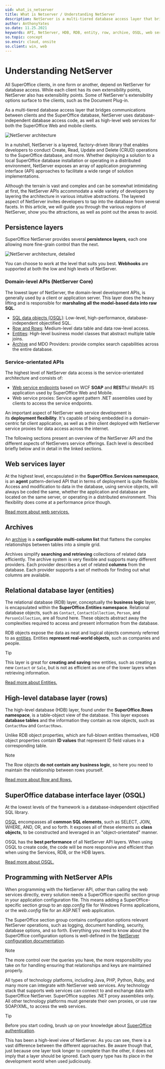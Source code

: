 ```yaml
---
uid: what_is_netserver
title: What is Netserver / Understanding NetServer
description: NetServer is a multi-tiered database access layer that bridges communication between clients and the SuperOffice database.
author: AnthonyYates
so.date: 11.25.2021
keywords: API, NetServer, HDB, RDB, entity, row, archive, OSQL, web service, services
so.topic: concept
so.envir: cloud, onsite
so.client: win, web
---
```


# Understanding NetServer

All SuperOffice clients, in one form or another, depend on NetServer for database access. While each client has its own extensibility points, NetServer also has extensibility points. Some of NetServer's extensibility options surface to the clients, such as the Document Plug-in.

As a multi-tiered database access layer that bridges communications between clients and the SuperOffice database, NetServer uses database-independent database access code, as well as high-level web services for both the SuperOffice Web and mobile clients.

![NetServer architecture][img3]

In a nutshell, NetServer is a layered, factory-driven library that enables developers to conduct Create, Read, Update and Delete (CRUD) operations to the SuperOffice database, and more. Whether deploying a solution to a local SuperOffice database installation or operating in a distributed environment, NetServer exposes an array of application programming interface (API) approaches to facilitate a wide range of solution implementations.

Although the terrain is vast and complex and can be somewhat intimidating at first, the NetServer APIs accommodate a wide variety of developers by layering the architecture in various intuitive abstractions. The layered aspect of NetServer invites developers to tap into the database from several facets. In this article, we will guide you through the various regions of NetServer, show you the attractions, as well as point out the areas to avoid.

## Persistence layers

SuperOffice NetServer provides several **persistence layers**, each one allowing more fine-grain control than the next.

![NetServer architecture, detailed][img4]

You can choose to work at the level that suits you best. **Webhooks** are supported at both the low and high levels of NetServer.

### Domain-level APIs (NetServer Core)

The lowest layer of NetServer, the domain-level development APIs, is generally used by a client or application server. This layer does the heavy lifting and is responsible for **marshaling all the model-based data into raw SQL**.

* [SQL data objects (OSQL)][1]: Low-level, high-performance, database-independent objectified SQL.
* [Row and Rows][2]: Medium-level data table and data row-level access.
* [Entities][3]: High-level business model classes that abstract multiple table joins.
* [Archive][4] and MDO Providers: provide complex search capabilities across the entire database.

### Service-orientated APIs

The highest level of NetServer data access is the service-orientated architecture and consists of:

* [Web service endpoints][5] based on WCF **SOAP** and **REST**ful WebAPI: IIS application used by SuperOffice Web and Mobile.
* Web service proxies: Service agent pattern .NET assemblies used by clients to access the service endpoints.

An important aspect of NetServer web service development is its **deployment flexibility**. It's capable of being embedded in a domain-centric fat client application, as well as a thin client deployed with NetServer service proxies for data access across the internet.

The following sections present an overview of the NetServer API and the different aspects of NetServers service offerings. Each level is described briefly below and in detail in the linked sections.

## Web services layer

At the highest level, encapsulated in the **SuperOffice.Services namespace**, is an **agent** pattern-derived API that in terms of deployment is quite flexible. Access and modification to data in the database, using service objects, will always be coded the same, whether the application and database are located on the same server, or operating in a distributed environment. This flexibility does come at a performance price though.

[Read more about web services.][5]

## Archives

An [archive][4] is a **configurable multi-column list** that flattens the complex relationships between tables into a simple grid.

Archives simplify **searching and retrieving** collections of related data efficiently. The archive system is very flexible and supports many different providers. Each provider describes a set of related **columns** from the database. Each provider supports a set of methods for finding out what columns are available.

## Relational database layer (entities)

The relational database (RDB) layer, conceptually the **business logic** layer, is encapsulated within the **SuperOffice.Entities namespace**. Relational database objects, such as `Contact`, `ContactCollection`, `Person`, and `PersonCollection`, are all found here. These objects abstract away the complexities required to access and present information from the database.

RDB objects expose the data as neat and logical objects commonly referred to as [entities][3]. Entities **represent real-world objects**, such as companies and people.

> [!TIP]
> This layer is great for **creating and saving** new entities, such as creating a new `Contact` or `Sale`, but is not as efficient as one of the lower layers when retrieving information.

[Read more about Entities.][3]

## High-level database layer (rows)

The high-level database (HDB) layer, found under the **SuperOffice.Rows namespace**, is a table-object view of the database. This layer exposes **database tables** and the information they contain as row objects, such as `ContactRow` and `ContactRows`.

Unlike RDB object properties, which are full-blown entities themselves, HDB object properties contain **ID values** that represent ID field values in a corresponding table.

> [!NOTE]
> The Row objects **do not contain any business logic**, so here you need to maintain the relationship between rows yourself.

[Read more about Row and Rows.][2]

## SuperOffice database interface layer (OSQL)

At the lowest levels of the framework is a database-independent objectified SQL library.

[OSQL][1] encompasses all **common SQL elements**, such as SELECT, JOIN, WHERE, AND, OR, and so forth. It exposes all of these elements as **class objects**, to be constructed and leveraged in an "object-orientated" manner.

OSQL has the **best performance** of all NetServer API layers. When using OSQL to create code, the code will be more responsive and efficient than when using the Services, RDB, or the HDB layers.

[Read more about OSQL.][1]

## Programming with NetServer APIs

When programming with the NetServer API, other than calling the web services directly, every solution needs a SuperOffice-specific section group in your application configuration file. This means adding a SuperOffice-specific section group to an *app.config* file for Windows Forms applications, or the *web.config* file for an ASP.NET web application.

The SuperOffice section group contains configuration options relevant NetServer operations, such as logging, document handling, security, database options, and so forth. Everything you need to know about the SuperOffice configuration options is well-defined in the [NetServer configuration documentation][12].

> [!NOTE]
> The more control over the queries you have, the more responsibility you take on for handling ensuring that relationships and keys are maintained properly.

All types of technology platforms, including Java, PHP, Python, Ruby, and many more can integrate with NetServer web services. Any technology stack that supports web services can connect to and exchange data with SuperOffice NetServer. SuperOffice supplies .NET proxy assemblies only. All other technology platforms must generate their own proxies, or use raw SOAP/XML, to access the web services.

> [!TIP]
> Before you start coding, brush up on your knowledge about [SuperOffice authentication][13].

This has been a high-level view of NetServer. As you can see, there is a vast difference between the different approaches. Be aware though that, just because one layer took longer to complete than the other, it does not imply that a layer should be ignored. Each query type has its place in the development world when used judiciously.

<!-- Referenced links -->
[1]: osql/index.md
[2]: rows/index.md
[3]: entities/index.md
[4]: archive-providers/index.md
[5]: web-services/index.md
[6]: ../api-reference/soap/index.md
[7]: ../api-reference/netserver/services/index.md
[8]: ../api-reference/netserver/core/index.md
[9]: webhooks/index.md
[10]: ../api-reference/webapi/index.md
[11]: ../../../crmscript/docs/overview/index.md
[12]: config/index.md
[13]: ../authentication/overview.md

<!-- Referenced images -->
[img1]: media/netserverhilevelview.png
[img3]: media/netserver-components-overview.png
[img4]: media/netserverarchitecture-blue-650.png
